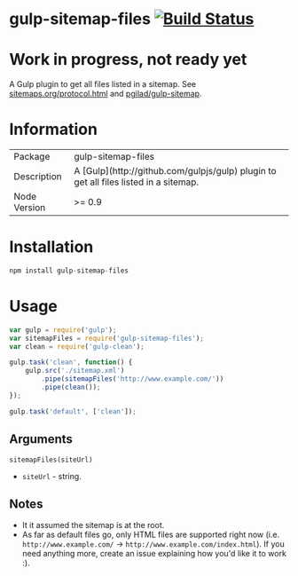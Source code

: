 gulp-sitemap-files [![Build Status](https://travis-ci.org/adam-lynch/gulp-sitemap-files.svg?branch=master)](https://travis-ci.org/adam-lynch/gulp-sitemap-files)
=====================

# Work in progress, not ready yet

A Gulp plugin to get all files listed in a sitemap. See [sitemaps.org/protocol.html](http://www.sitemaps.org/protocol.html) and [pgilad/gulp-sitemap](https://github.com/pgilad/gulp-sitemap).

# Information
<table>
<tr>
<td>Package</td><td>gulp-sitemap-files</td>
</tr>
<tr>
<td>Description</td>
<td>A [Gulp](http://github.com/gulpjs/gulp) plugin to get all files listed in a sitemap.</td>
</tr>
<tr>
<td>Node Version</td>
<td>>= 0.9</td>
</tr>
</table>

# Installation
```js
npm install gulp-sitemap-files
```

# Usage
```js
var gulp = require('gulp');
var sitemapFiles = require('gulp-sitemap-files');
var clean = require('gulp-clean');

gulp.task('clean', function() {
    gulp.src('./sitemap.xml')
        .pipe(sitemapFiles('http://www.example.com/'))
        .pipe(clean());
});

gulp.task('default', ['clean']);
```

## Arguments

`sitemapFiles(siteUrl)`

- `siteUrl` - string.

## Notes

- It it assumed the sitemap is at the root.
- As far as default files go, only HTML files are supported right now (i.e. `http://www.example.com/` -> `http://www.example.com/index.html`). If you need anything more, create an issue explaining how you'd like it to work :).
